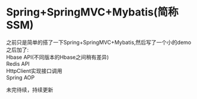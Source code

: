 # Spring+SpringMVC+Mybatis(简称SSM)
之前只是简单的搭了一下Spring+SpringMVC+Mybatis,然后写了一个小的demo  
之后加了:  
Hbase API(不同版本的Hbase之间稍有差异)  
Redis API  
HttpClient实现接口调用  
Spring AOP

未完待续，持续更新
